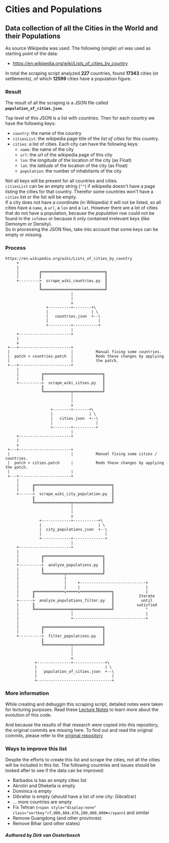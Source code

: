 # Cities and Populations

## Data collection of all the Cities in the World and their Populations

As source Wikipedia was used. The following (single) url was used as starting point of the data:

- https://en.wikipedia.org/wiki/Lists_of_cities_by_country

In total the scraping script analyzed **227** countries, found **17343** cities (or settlements), of which **12599** cities have a population figure.

### Result

The result of all the scraping is a JSON file called **`population_of_cities.json`**.

Top level of this JSON is a list with *countries*. Then for each country we have the following keys:

- `country`: the name of the country
- `citiesList`: the wikipedia page title of the *list of cities* for this country.
- `cities`: a list of cities. Each city can have the following keys:
	- `name`: the name of the city
	- `url`: the url of the wikipedia page of this city
	- `lon`: the *longitude* of the location of the city (as Float)
	- `lat`: the *latitude* of the location of the city (as Float)
	- `population`: the number of inhabitants of the city

Not all keys will be present for all countries and cities.  
`citiesList` can be an empty string (`""`) if wikipedia doesn't have a page listing the cities for that country. Therefor some countries won't have a `cities` list or the list will be empty.  
If a city does not have a coordinate (in Wikipedia) it will not be listed, so all cities have a `name`, a `url`, a `lon` and a `lat`. However there are a lot of cities that do not have a population, because the *population* row could not be found in the `infobox` or because it only contained irrelevant keys (like Demonym or Density).  
So in processing the JSON files, take into account that some keys can be empty or missing.

### Process

```
https://en.wikipedia.org/wiki/Lists_of_cities_by_country
     +
     |
     |         ╔════════════════════════════╗
     |         ║                            ║
     +--------->  scrape_wiki_countries.py  ║
               ║                            ║
               ╚════════════════════════════╝
                             |
                             |
                             v
                  +----------+--------+\
                  |                   | \
                  |   countries.json  +--\
                  |                      |
                  +----------+-----------+
                             |
     +-----------------------+
     |
     v
 +---+-----------------------+
 |                           |          Manual fixing some countries.
 |  patch < countries.patch  |          Redo these changes by applying
 |                           |          the patch.
 +---+-----------------------+
     |
     |          ╔══════════════════════════╗
     |          ║                          ║
     +---------->  scrape_wiki_cities.py   ║
                ║                          ║
                ╚════════════╤═════════════╝
                             |
                             |
                             v
                    +--------+-------+\
                    |                | \
                    |   cities.json  +--\
                    |                   |
                    +--------+----------+
                             |
     +-----------------------+
     |
     v
 +---+-----------------------+
 |                           |          Manual fixing some cities / countries.
 |  patch < cities.patch     |          Redo these changes by applying the patch.
 |                           |
 +---+-----------------------+
     |
     |      ╔══════════════════════════════════╗
     |      ║                                  ║
     +------>  scrape_wiki_city_population.py  ║
            ║                                  ║
            ╚════════════════╤═════════════════╝
                             |
                             |
                             v
               +-------------+-----------+\
               |                         | \
               |  city_populations.json  +--\
               |                            |
               +-------------+--------------+
                             |
     +-----------------------+
     |
     |          ╔══════════════════════════╗
     |          ║                          ║
     +---------->  analyze_populations.py  ║
     |          ║                          ║
     |          ╚═════════╤════════════════╝
     |                    |
     |                    |     +-----------------------------+
     |                    |     |                             |
     |      ╔═════════════v═════v══════════════╗              |
     |      ║                                  ║           Iterate
     +------>  analyze_populations_filter.py   ║            until
     |      ║                                  ║          satisfied
     |      ╚════════════════╤═════════════════╝              ^
     |                       |                                |
     |                       +--------------------------------+
     |
     |          ╔══════════════════════════╗
     |          ║                          ║
     +---------->  filter_populations.py   ║
                ║                          ║
                ╚════════════╤═════════════╝
                             |
                             |
                             v
             +---------------+--------------+\
             |                              | \
             |   population_of_cities.json  +--\
             |                                 |
             +---------------------------------+
```	

### More information

While creating and debuggin this scraping script, detailed notes were taken for lecturing purposes. Read these [Lecture Notes](https://github.com/ArtezGDA/Course-Material/blob/master/Lesson_09_Scraping_Notes.md) to learn more about the evolution of this code.

And because the results of that research were copied into this repository, the original commits are missing here. To find out and read the original commits, please refer to the [original repository](https://github.com/ArtezGDA/Course-Material/tree/master/ScrapingLecture)

### Ways to improve this list

Despite the efforts to create this list and scrape the cities, not all the cities will be included in this list. The following countries and issues should be looked after to see if the data can be improved:

- Barbados is has an empty cities list
- Akrotiri and Dhekelia is empty
- Dominica is empty
- Gibraltar is empty (should have a list of one city: Gibraltrar)
- ... more countries are empty
- Fix Tehran (`<span style="display:none" class="sortkey">7,006,884,678,200,000,000♠</span>`) and similar
- Remove Guangdong (and other provinces)
- Remove Bihar (and other states)


##### Authored by Dirk van Oosterbosch

